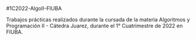 #1C2022-AlgoII-FIUBA

Trabajos prácticas realizados durante la cursada de la materia Algoritmos y Programación II - Cátedra Juarez, durante el 1° Cuatrimestre de 2022 en FIUBA.
